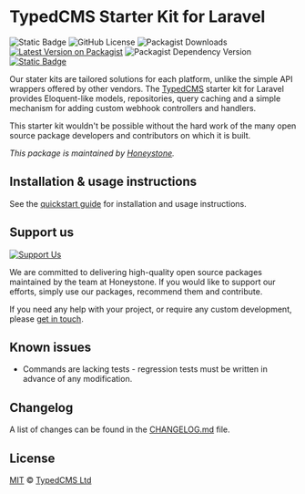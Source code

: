 # TypedCMS Starter Kit for Laravel

![Static Badge](https://img.shields.io/badge/tests-passing-green)
![GitHub License](https://img.shields.io/github/license/typedcms/laravel-starter-kit)
![Packagist Downloads](https://img.shields.io/packagist/dt/typedcms/laravel-starter-kit)
[![Latest Version on Packagist](https://img.shields.io/packagist/v/typedcms/laravel-starter-kit)](https://packagist.org/packages/typedcms/laravel-starter-kit)
![Packagist Dependency Version](https://img.shields.io/packagist/dependency-v/typedcms/laravel-starter-kit/php)
[![Static Badge](https://img.shields.io/badge/honeystone-fa6900)](https://honeystone.com)

Our stater kits are tailored solutions for each platform, unlike the simple API
wrappers offered by other vendors. The [TypedCMS](https://typedcms.com) starter
kit for Laravel provides Eloquent-like models, repositories, query caching and a
simple mechanism for adding custom webhook controllers and handlers.

This starter kit wouldn't be possible without the hard work of the many open
source package developers and contributors on which it is built.

_This package is maintained by [Honeystone](https://github.com/honeystone)._

## Installation & usage instructions

See the [quickstart guide](https://typedcms.com/technologies/laravel) for installation and usage instructions.

## Support us

[![Support Us](https://honeystone.com/images/github/support-us.webp)](https://honeystone.com)

We are committed to delivering high-quality open source packages maintained by the team at Honeystone. If you would
like to support our efforts, simply use our packages, recommend them and contribute.

If you need any help with your project, or require any custom development, please [get in touch](https://honeystone.com/contact-us).

## Known issues

- Commands are lacking tests - regression tests must be written in advance of any modification.

## Changelog

A list of changes can be found in the [CHANGELOG.md](CHANGELOG.md) file.

## License

[MIT](LICENSE.md) © [TypedCMS Ltd](https://typedcms.com)
